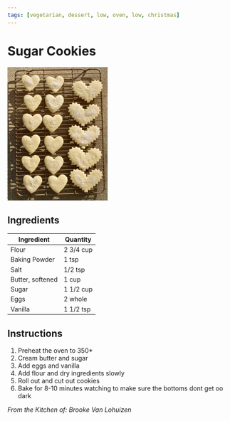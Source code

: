 ```yaml
---
tags: [vegetarian, dessert, low, oven, low, christmas]
---
```


# Sugar Cookies

![Recipe Image](../../public/assets/sugar_cookies.jpg)

## Ingredients

| Ingredient | Quantity |
|------------|----------|
| Flour | 2 3/4 cup |
| Baking Powder | 1 tsp |
| Salt | 1/2 tsp |
| Butter, softened  | 1 cup |
|Sugar | 1 1/2 cup|
| Eggs | 2 whole| 
|Vanilla| 1 1/2 tsp|

## Instructions

1. Preheat the oven to 350*<br>
2. Cream butter and sugar<br>
3. Add eggs and vanilla<br>
4. Add flour and dry ingredients slowly<br>
5. Roll out and cut out cookies<br>
6. Bake for 8-10 minutes watching to make sure the bottoms dont get oo dark<br>


*From the Kitchen of: Brooke Van Lohuizen*



